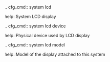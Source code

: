 .. cfg_cmd:: system lcd

help: System LCD display

.. cfg_cmd:: system lcd device

help: Physical device used by LCD display

.. cfg_cmd:: system lcd model

help: Model of the display attached to this system

